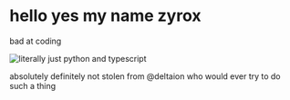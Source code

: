 # hello yes my name zyrox

bad at coding

![literally just python and typescript](https://github-readme-stats.vercel.app/api/top-langs/?username=okzyrox&theme=radical&layout=compact&langs_count=8)

absolutely definitely not stolen from @deltaion who would ever try to do such a thing
